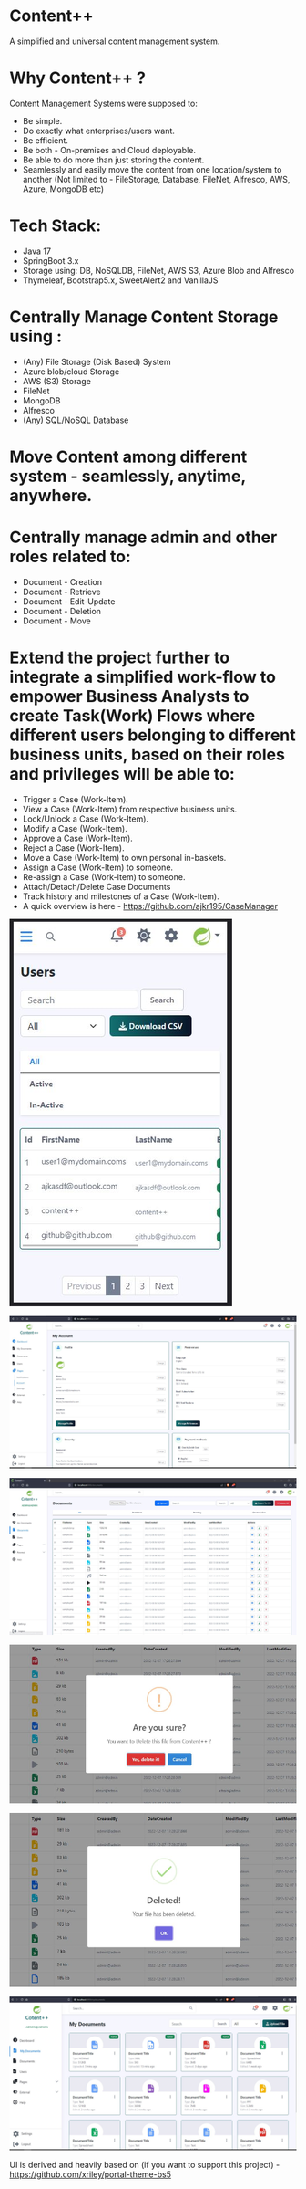 # Content++
A simplified and universal content management system.

# Why Content++ ?
Content Management Systems were supposed to:
  - Be simple. 
  - Do exactly what enterprises/users want.
  - Be efficient.
  - Be both - On-premises and Cloud deployable.
  - Be able to do more than just storing the content.
  - Seamlessly and easily move the content from one location/system to another (Not limited to - FileStorage, Database, FileNet, Alfresco, AWS, Azure, MongoDB etc)     


# Tech Stack:
  - Java 17
  - SpringBoot 3.x
  - Storage using: DB, NoSQLDB, FileNet, AWS S3, Azure Blob and Alfresco
  - Thymeleaf, Bootstrap5.x, SweetAlert2 and VanillaJS


# Centrally Manage Content Storage using :
  - (Any) File Storage (Disk Based) System
  - Azure blob/cloud Storage
  - AWS (S3) Storage
  - FileNet
  - MongoDB
  - Alfresco
  - (Any) SQL/NoSQL Database

# Move Content among different system - seamlessly, anytime, anywhere.

# Centrally manage admin and other roles related to:

  - Document - Creation
  - Document - Retrieve
  - Document - Edit-Update
  - Document - Deletion
  - Document - Move

# Extend the project further to integrate a simplified work-flow to empower Business Analysts to create Task(Work) Flows where different users belonging to different business units, based on their roles and privileges will be able to:
  - Trigger a Case (Work-Item).
  - View a Case (Work-Item) from respective business units. 
  - Lock/Unlock a Case (Work-Item). 
  - Modify a Case (Work-Item).
  - Approve a Case (Work-Item).
  - Reject a Case (Work-Item).
  - Move a Case (Work-Item) to own personal in-baskets. 
  - Assign a Case (Work-Item) to someone.
  - Re-assign a Case (Work-Item) to someone.
  - Attach/Detach/Delete Case Documents
  - Track history and milestones of a Case (Work-Item).
  - A quick overview is here - https://github.com/ajkr195/CaseManager


![springbootrocks](https://github.com/ajkr195/ContentPlusPlus/blob/main/screenshots/2.JPG)

![springbootrocks](https://github.com/ajkr195/ContentPlusPlus/blob/main/screenshots/1.JPG)

![springbootrocks](https://github.com/ajkr195/ContentPlusPlus/blob/main/screenshots/7.JPG)

![springbootrocks](https://github.com/ajkr195/ContentPlusPlus/blob/main/screenshots/5.JPG)

![springbootrocks](https://github.com/ajkr195/ContentPlusPlus/blob/main/screenshots/6.JPG)

![springbootrocks](https://github.com/ajkr195/ContentPlusPlus/blob/main/screenshots/3.JPG)

UI is derived and heavily based on (if you want to support this project) - https://github.com/xriley/portal-theme-bs5 
